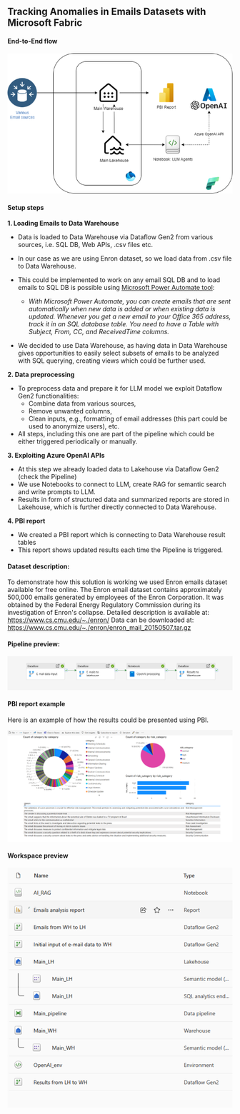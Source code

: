 
## Tracking Anomalies in Emails Datasets with Microsoft Fabric




#### End-to-End flow

![Architecture End-to-end](/images/architecture.png "End-to-end flow")


#### Setup steps
<b>1. Loading Emails to Data Warehouse</b>

  - Data is loaded to Data Warehouse via Dataflow Gen2 from various sources, i.e. SQL DB, Web APIs, .csv files etc.

  - In our case as we are using Enron dataset, so we load data from .csv file to Data Warehouse.

  - This could be implemented to work on any email SQL DB and to load emails to SQL DB is possible using [Microsoft Power Automate tool](https://powerautomate.microsoft.com/en-us/templates/details/588f303807984a8faa2e075c887ca3c1/track-office-365-emails-in-an-sql-database/):
    - <i>With Microsoft Power Automate, you can create emails that are sent automatically when new data is added or when existing data is updated. Whenever you get a new email to your Office 365 address, track it in an SQL database table. You need to have a Table with Subject, From, CC, and ReceivedTime columns. </i>

  - We decided to use Data Warehouse, as having data in Data Warehouse gives opportunities to easily select subsets of emails to be analyzed with SQL querying, creating views which could be further used.


<b>2. Data preprocessing</b>

  - To preprocess data and prepare it for LLM model we exploit Dataflow Gen2 functionalities:
    - Combine data from various sources,
    - Remove unwanted columns,
    - Clean inputs, e.g., formatting of email addresses (this part could be used to anonymize users), etc.
  - All steps, including this one are part of the pipeline which could be either triggered periodically or manually.


<b>3. Exploiting Azure OpenAI APIs</b>

  - At this step we already loaded data to Lakehouse via Dataflow Gen2 (check the Pipeline)
  - We use Notebooks to connect to LLM, create RAG for semantic search and write prompts to LLM.
  - Results in form of structured data and summarized reports are stored in Lakehouse, which is further directly connected to Data Warehouse.

<b>4. PBI report</b>

  - We created a PBI report which is connecting to Data Warehouse result tables
  - This report shows updated results each time the Pipeline is triggered.

#### Dataset description:

To demonstrate how this solution is working we used Enron emails dataset available for free online.
The Enron email dataset contains approximately 500,000 emails generated by employees of the Enron Corporation. It was obtained by the Federal Energy Regulatory Commission during its investigation of Enron's collapse.
Detailed description is available at: https://www.cs.cmu.edu/~./enron/
Data can be downloaded at: https://www.cs.cmu.edu/~./enron/enron_mail_20150507.tar.gz

#### Pipeline preview:

![Pipeline](/images/pipeline.png "Main Pipeline")

#### PBI report example

Here is an example of how the results could be presented using PBI.

![PBI example](images/pbiexample.png "PBI example")


#### Workspace preview

![PBI example](images/workspace_preview.png "PBI example")
